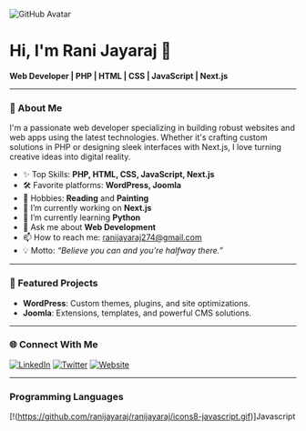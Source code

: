 ![GitHub Avatar](https://avatars.githubusercontent.com/u/ranijayaraj?v=4)

# Hi, I'm Rani Jayaraj 👋

**Web Developer | PHP | HTML | CSS | JavaScript | Next.js**

---

### 🚀 About Me

I'm a passionate web developer specializing in building robust websites and web apps using the latest technologies. Whether it's crafting custom solutions in PHP or designing sleek interfaces with Next.js, I love turning creative ideas into digital reality.

- ✨ Top Skills: **PHP, HTML, CSS, JavaScript, Next.js**
- 🛠️ Favorite platforms: **WordPress, Joomla**
- 🎨 Hobbies: **Reading** and **Painting**
- 🔭 I’m currently working on **Next.js**
- 🌱 I’m currently learning **Python**
- 💬 Ask me about **Web Development**
- 📫 How to reach me: ranijayaraj274@gmail.com
- 💡 Motto: _“Believe you can and you’re halfway there.”_

---

### 🌟 Featured Projects

- **WordPress**: Custom themes, plugins, and site optimizations.
- **Joomla**: Extensions, templates, and powerful CMS solutions.

---

### 🌐 Connect With Me

[![LinkedIn](https://img.shields.io/badge/LinkedIn-blue?logo=linkedin&logoColor=white)](YOUR_LINKEDIN_URL)
[![Twitter](https://img.shields.io/badge/Twitter-1DA1F2?logo=twitter&logoColor=white)](YOUR_TWITTER_URL)
[![Website](https://img.shields.io/badge/Website-000?logo=globe&logoColor=white)](YOUR_WEBSITE_URL)

---

### Programming Languages

[!(https://github.com/ranijayaraj/ranijayaraj/icons8-javascript.gif)]Javascript

<!-- Optionally, you can add GitHub stats here! -->

<!--
![Rani's GitHub Stats](https://github-readme-stats.vercel.app/api?username=ranijayaraj&show_icons=true&theme=radical)
-->
  
